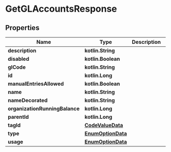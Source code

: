 
# GetGLAccountsResponse

## Properties
| Name | Type | Description | Notes |
| ------------ | ------------- | ------------- | ------------- |
| **description** | **kotlin.String** |  |  [optional] |
| **disabled** | **kotlin.Boolean** |  |  [optional] |
| **glCode** | **kotlin.String** |  |  [optional] |
| **id** | **kotlin.Long** |  |  [optional] |
| **manualEntriesAllowed** | **kotlin.Boolean** |  |  [optional] |
| **name** | **kotlin.String** |  |  [optional] |
| **nameDecorated** | **kotlin.String** |  |  [optional] |
| **organizationRunningBalance** | **kotlin.Long** |  |  [optional] |
| **parentId** | **kotlin.Long** |  |  [optional] |
| **tagId** | [**CodeValueData**](CodeValueData.md) |  |  [optional] |
| **type** | [**EnumOptionData**](EnumOptionData.md) |  |  [optional] |
| **usage** | [**EnumOptionData**](EnumOptionData.md) |  |  [optional] |



